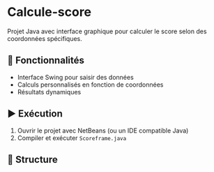 # Calcule-score

Projet Java avec interface graphique pour calculer le score selon des coordonnées spécifiques.

## 🎯 Fonctionnalités

- Interface Swing pour saisir des données
- Calculs personnalisés en fonction de coordonnées
- Résultats dynamiques

## ▶️ Exécution

1. Ouvrir le projet avec NetBeans (ou un IDE compatible Java)
2. Compiler et exécuter `Scoreframe.java`

## 📁 Structure

